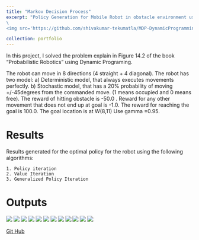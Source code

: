 ```yaml
---
title: "Markov Decision Process"
excerpt: "Policy Generation for Mobile Robot in obstacle environment using Policy Iteration , Generalised Policy Iteration , and Value Iteration in both Deterministic , and Stochastic Models. Here process is assumed to be Markov Decision Process , and the problem is solved using Dynamic Programming
\
<img src='https://github.com/shivakumar-tekumatla/MDP-DynamicProgramming/blob/master/Outputs/policy_iteration.gif' width =400 />"

collection: portfolio
---
```


In this project, I solved the problem explain in Figure 14.2 of the book “Probabilistic Robotics” using Dynamic Programing.

The robot can move in 8 directions (4 straight + 4 diagonal). The robot has two model: a) Deterministic model, that always executes movements perfectly. b) Stochastic model, that has a 20% probability of moving +/-45degrees from the commanded move. (1 means occupied and 0 means free). The reward of hitting obstacle is -50.0 . Reward for any other movement that does not end up at goal is -1.0. The reward for reaching the goal is 100.0. The goal location is at W(8,11) Use gamma =0.95.

# Results 
Results generated for the optimal policy for the robot using the following algorithms:

    1. Policy iteration 
    2. Value Iteration 
    3. Generalized Policy Iteration
    

# Outputs 

<img src="https://github.com/shivakumar-tekumatla/MDP-DynamicProgramming/blob/master/Outputs/policy_determinisitc_policy_iteration.png">

<img src="https://github.com/shivakumar-tekumatla/MDP-DynamicProgramming/blob/master/Outputs/Value_determinisitc_policy_iteration.png">

<img src="https://github.com/shivakumar-tekumatla/MDP-DynamicProgramming/blob/master/Outputs/policy_deterministic_GPI.png">

<img src="https://github.com/shivakumar-tekumatla/MDP-DynamicProgramming/blob/master/Outputs/value_determinisitc_GPI.png">

<img src="https://github.com/shivakumar-tekumatla/MDP-DynamicProgramming/blob/master/Outputs/policy_deterministic_value_iteration.png">

<img src="https://github.com/shivakumar-tekumatla/MDP-DynamicProgramming/blob/master/Outputs/value_determinisitc_value_iteration.png">

<img src="https://github.com/shivakumar-tekumatla/MDP-DynamicProgramming/blob/master/Outputs/policy_stochastic_policy_iteration.png">

<img src="https://github.com/shivakumar-tekumatla/MDP-DynamicProgramming/blob/master/Outputs/value_stochastic_policy_iteration.png">

<img src="https://github.com/shivakumar-tekumatla/MDP-DynamicProgramming/blob/master/Outputs/policy_stochastic_gpi.png">

<img src="https://github.com/shivakumar-tekumatla/MDP-DynamicProgramming/blob/master/Outputs/value_stochastic_gpi.png">

<img src="https://github.com/shivakumar-tekumatla/MDP-DynamicProgramming/blob/master/Outputs/policy_stochastic_value_iteration.png">

<img src="https://github.com/shivakumar-tekumatla/MDP-DynamicProgramming/blob/master/Outputs/value_stochastic_value_iteration.png">

[Git Hub](https://github.com/shivakumar-tekumatla/MDP-DynamicProgramming) 

